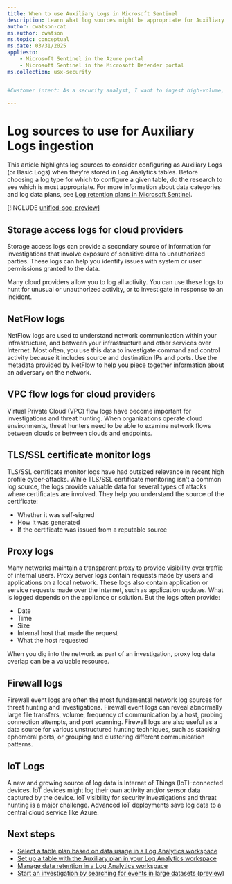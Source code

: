 ```yaml
---
title: When to use Auxiliary Logs in Microsoft Sentinel
description: Learn what log sources might be appropriate for Auxiliary Log or Basic Log ingestion and what are the attributes to look for to decide about other sources.
author: cwatson-cat
ms.author: cwatson
ms.topic: conceptual
ms.date: 03/31/2025
appliesto:
    - Microsoft Sentinel in the Azure portal
    - Microsoft Sentinel in the Microsoft Defender portal
ms.collection: usx-security


#Customer intent: As a security analyst, I want to ingest high-volume, verbose logs into a cost-effective storage solution so that I can enhance my threat hunting and incident investigation capabilities.

---
```

# Log sources to use for Auxiliary Logs ingestion

This article highlights log sources to consider configuring as Auxiliary Logs (or Basic Logs) when they're stored in Log Analytics tables. Before choosing a log type for which to configure a given table, do the research to see which is most appropriate. For more information about data categories and log data plans, see [Log retention plans in Microsoft Sentinel](log-plans.md).

[!INCLUDE [unified-soc-preview](includes/unified-soc-preview.md)]

## Storage access logs for cloud providers

Storage access logs can provide a secondary source of information for investigations that involve exposure of sensitive data to unauthorized parties. These logs can help you identify issues with system or user permissions granted to the data.

Many cloud providers allow you to log all activity. You can use these logs to hunt for unusual or unauthorized activity, or to investigate in response to an incident.

## NetFlow logs

NetFlow logs are used to understand network communication within your infrastructure, and between your infrastructure and other services over Internet. Most often, you use this data to investigate command and control activity because it includes source and destination IPs and ports. Use the metadata provided by NetFlow to help you piece together information about an adversary on the network.

## VPC flow logs for cloud providers

Virtual Private Cloud (VPC) flow logs have become important for investigations and threat hunting. When organizations operate cloud environments, threat hunters need to be able to examine network flows between clouds or between clouds and endpoints.

## TLS/SSL certificate monitor logs

TLS/SSL certificate monitor logs have had outsized relevance in recent high profile cyber-attacks. While TLS/SSL certificate monitoring isn't a common log source, the logs provide valuable data for several types of attacks where certificates are involved. They help you understand the source of the certificate:

- Whether it was self-signed
- How it was generated
- If the certificate was issued from a reputable source  

## Proxy logs

Many networks maintain a transparent proxy to provide visibility over traffic of internal users. Proxy server logs contain requests made by users and applications on a local network. These logs also contain application or service requests made over the Internet, such as application updates. What is logged depends on the appliance or solution. But the logs often provide:

- Date
- Time
- Size
- Internal host that made the request
- What the host requested

When you dig into the network as part of an investigation, proxy log data overlap can be a valuable resource.

## Firewall logs

Firewall event logs are often the most fundamental network log sources for threat hunting and investigations. Firewall event logs can reveal abnormally large file transfers, volume, frequency of communication by a host, probing connection attempts, and port scanning. Firewall logs are also useful as a data source for various unstructured hunting techniques, such as stacking ephemeral ports, or grouping and clustering different communication patterns.

## IoT Logs

A new and growing source of log data is Internet of Things (IoT)-connected devices. IoT devices might log their own activity and/or sensor data captured by the device. IoT visibility for security investigations and threat hunting is a major challenge. Advanced IoT deployments save log data to a central cloud service like Azure.

## Next steps

- [Select a table plan based on data usage in a Log Analytics workspace](/azure/azure-monitor/logs/logs-table-plans)
- [Set up a table with the Auxiliary plan in your Log Analytics workspace](/azure/azure-monitor/logs/create-custom-table-auxiliary)
- [Manage data retention in a Log Analytics workspace](/azure/azure-monitor/logs/data-retention-configure)
- [Start an investigation by searching for events in large datasets (preview)](investigate-large-datasets.md)
